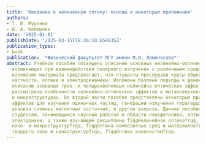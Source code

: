 ```yaml
---
title: 'Введение в нелинейную оптику: основы и некоторые приложения'
authors:
- Т. В. Мурзина
- И. А. Колмычек
date: '2025-01-01'
publishDate: '2025-03-15T18:26:10.656635Z'
publication_types:
- book
publication: '*Физический факультет МГУ имени М.В. Ломоносова*'
abstract: Учебное пособие посвящено описанию основных нелинейно-оптических явлений,
  возникающих при взаимодействии лазерного излучения с различными средами. Уровень
  изложения материала предполагает, что студенты прослушали курсы общей физики, в
  частности, оптики и электродинамики. Изложены базовые подходы к феноменологическому
  описанию основных трех- и четырехволновых нелинейно-оптических эффектов. Кратко
  рассмотрены особенности нелинейно-оптических эффектов в метаповерхностях, нано-
  и микроструктурах. Во второй части пособия представлены некоторые приложения нелинейно-оптических
  эффектов для изучения одиночных частиц, генерации излучения терагерцового диапазона,
  анализа сложных магнитных состояний, и другие вопросы. Данное пособие будет полезно
  студентам, занимающимся научной работой в области нанофотоники, оптики и квантовой
  электроники, а также изучающим дисциплины flqqНелинейная оптикаfrqq, flqqОптика
  нано- и микроструктурfrqq, flqqОптика композитных сред и материаловfrqq, flqqОптика
  твердого тела и наноструктурfrqq, flqqОптика наносистемfrqq.
---
```

